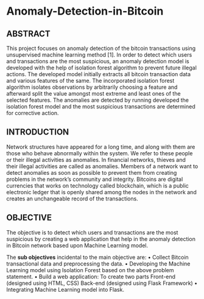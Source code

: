 # Anomaly-Detection-in-Bitcoin

## ABSTRACT
This project focuses on anomaly detection of the bitcoin transactions using unsupervised machine learning method [1]. In order to detect which users and transactions are the most suspicious, an anomaly detection model is developed with the help of isolation forest algorithm to prevent future illegal actions. The developed model initially extracts all bitcoin transaction data and various features of the same. The incorporated isolation forest algorithm isolates observations by arbitrarily choosing a
feature and afterward split the value amongst most extreme and least ones of the selected features. The anomalies are detected by running developed the isolation forest model and the most suspicious transactions are determined for corrective action.

## INTRODUCTION
Network structures have appeared for a long time, and along with them are those who behave abnormally within the system. We refer to these people or their illegal activities as anomalies. In financial networks, thieves and their illegal activities are called as anomalies. Members of a network want to detect anomalies as soon as possible to prevent them from creating problems in the network’s community and integrity.
Bitcoins are digital currencies that works on technology called blockchain, which is a public electronic ledger that is openly shared among the nodes in the network and creates an unchangeable record of the transactions.

## OBJECTIVE
The objective is to detect which users and transactions are the most suspicious by creating a web application that help in the anomaly detection in Bitcoin network based upon Machine Learning model.

The **sub objectives** incidental to the main objective are: 
• Collect Bitcoin transactional data and preprocessing the data.
• Developing the Machine Learning model using Isolation Forest based on the
above problem statement.
• Build a web application: To create two parts
Front-end (designed using HTML, CSS)
Back-end (designed using Flask Framework)
• Integrating Machine Learning model into Flask.


